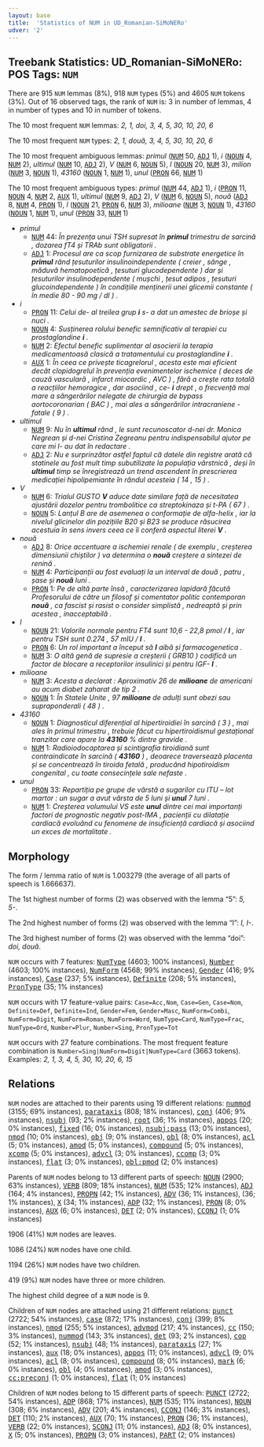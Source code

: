 ```yaml
---
layout: base
title:  'Statistics of NUM in UD_Romanian-SiMoNERo'
udver: '2'
---
```


## Treebank Statistics: UD_Romanian-SiMoNERo: POS Tags: `NUM`

There are 915 `NUM` lemmas (8%), 918 `NUM` types (5%) and 4605 `NUM` tokens (3%).
Out of 16 observed tags, the rank of `NUM` is: 3 in number of lemmas, 4 in number of types and 10 in number of tokens.

The 10 most frequent `NUM` lemmas: <em>2, 1, doi, 3, 4, 5, 30, 10, 20, 6</em>

The 10 most frequent `NUM` types:  <em>2, 1, două, 3, 4, 5, 30, 10, 20, 6</em>

The 10 most frequent ambiguous lemmas: <em>primul</em> (<tt><a href="ro_simonero-pos-NUM.html">NUM</a></tt> 50, <tt><a href="ro_simonero-pos-ADJ.html">ADJ</a></tt> 1), <em>i</em> (<tt><a href="ro_simonero-pos-NOUN.html">NOUN</a></tt> 4, <tt><a href="ro_simonero-pos-NUM.html">NUM</a></tt> 2), <em>ultimul</em> (<tt><a href="ro_simonero-pos-NUM.html">NUM</a></tt> 10, <tt><a href="ro_simonero-pos-ADJ.html">ADJ</a></tt> 2), <em>V</em> (<tt><a href="ro_simonero-pos-NUM.html">NUM</a></tt> 6, <tt><a href="ro_simonero-pos-NOUN.html">NOUN</a></tt> 5), <em>l</em> (<tt><a href="ro_simonero-pos-NOUN.html">NOUN</a></tt> 20, <tt><a href="ro_simonero-pos-NUM.html">NUM</a></tt> 3), <em>milion</em> (<tt><a href="ro_simonero-pos-NUM.html">NUM</a></tt> 3, <tt><a href="ro_simonero-pos-NOUN.html">NOUN</a></tt> 1), <em>43160</em> (<tt><a href="ro_simonero-pos-NOUN.html">NOUN</a></tt> 1, <tt><a href="ro_simonero-pos-NUM.html">NUM</a></tt> 1), <em>unul</em> (<tt><a href="ro_simonero-pos-PRON.html">PRON</a></tt> 66, <tt><a href="ro_simonero-pos-NUM.html">NUM</a></tt> 1)

The 10 most frequent ambiguous types:  <em>primul</em> (<tt><a href="ro_simonero-pos-NUM.html">NUM</a></tt> 44, <tt><a href="ro_simonero-pos-ADJ.html">ADJ</a></tt> 1), <em>i</em> (<tt><a href="ro_simonero-pos-PRON.html">PRON</a></tt> 11, <tt><a href="ro_simonero-pos-NOUN.html">NOUN</a></tt> 4, <tt><a href="ro_simonero-pos-NUM.html">NUM</a></tt> 2, <tt><a href="ro_simonero-pos-AUX.html">AUX</a></tt> 1), <em>ultimul</em> (<tt><a href="ro_simonero-pos-NUM.html">NUM</a></tt> 9, <tt><a href="ro_simonero-pos-ADJ.html">ADJ</a></tt> 2), <em>V</em> (<tt><a href="ro_simonero-pos-NUM.html">NUM</a></tt> 6, <tt><a href="ro_simonero-pos-NOUN.html">NOUN</a></tt> 5), <em>nouă</em> (<tt><a href="ro_simonero-pos-ADJ.html">ADJ</a></tt> 8, <tt><a href="ro_simonero-pos-NUM.html">NUM</a></tt> 4, <tt><a href="ro_simonero-pos-PRON.html">PRON</a></tt> 1), <em>l</em> (<tt><a href="ro_simonero-pos-NOUN.html">NOUN</a></tt> 21, <tt><a href="ro_simonero-pos-PRON.html">PRON</a></tt> 6, <tt><a href="ro_simonero-pos-NUM.html">NUM</a></tt> 3), <em>milioane</em> (<tt><a href="ro_simonero-pos-NUM.html">NUM</a></tt> 3, <tt><a href="ro_simonero-pos-NOUN.html">NOUN</a></tt> 1), <em>43160</em> (<tt><a href="ro_simonero-pos-NOUN.html">NOUN</a></tt> 1, <tt><a href="ro_simonero-pos-NUM.html">NUM</a></tt> 1), <em>unul</em> (<tt><a href="ro_simonero-pos-PRON.html">PRON</a></tt> 33, <tt><a href="ro_simonero-pos-NUM.html">NUM</a></tt> 1)


* <em>primul</em>
  * <tt><a href="ro_simonero-pos-NUM.html">NUM</a></tt> 44: <em>În prezența unui TSH supresat în <b>primul</b> trimestru de sarcină , dozarea fT4 și TRAb sunt obligatorii .</em>
  * <tt><a href="ro_simonero-pos-ADJ.html">ADJ</a></tt> 1: <em>Procesul are ca scop furnizarea de substrate energetice în <b>primul</b> rând țesuturilor insulinoindependente ( creier , sânge , măduvă hematopoetică , țesuturi glucodependente ) dar și țesuturilor insulinodependente ( mușchi , țesut adipos , țesuturi glucoindependente ) în condițiile menținerii unei glicemii constante ( în medie 80 - 90 mg / dl ) .</em>
* <em>i</em>
  * <tt><a href="ro_simonero-pos-PRON.html">PRON</a></tt> 11: <em>Celui de- al treilea grup <b>i</b> s- a dat un amestec de brioșe și nuci .</em>
  * <tt><a href="ro_simonero-pos-NOUN.html">NOUN</a></tt> 4: <em>Susținerea rolului benefic semnificativ al terapiei cu prostaglandine <b>i</b> .</em>
  * <tt><a href="ro_simonero-pos-NUM.html">NUM</a></tt> 2: <em>Efectul benefic suplimentar al asocierii la terapia medicamentoasă clasică a tratamentului cu prostaglandine <b>i</b> .</em>
  * <tt><a href="ro_simonero-pos-AUX.html">AUX</a></tt> 1: <em>În ceea ce privește ticagrelorul , acesta este mai eficient decât clopidogrelul în prevenția evenimentelor ischemice ( deces de cauză vasculară , infarct miocardic , AVC ) , fără a crește rata totală a reacțiilor hemoragice , dar asociind , ce- <b>i</b> drept , o frecvență mai mare a sângerărilor nelegate de chirurgia de bypass aortocoronarian ( BAC ) , mai ales a sângerărilor intracraniene - fatale ( 9 ) .</em>
* <em>ultimul</em>
  * <tt><a href="ro_simonero-pos-NUM.html">NUM</a></tt> 9: <em>Nu în <b>ultimul</b> rând , le sunt recunoscator d-nei dr. Monica Negrean și d-nei Cristina Zegreanu pentru indispensabilul ajutor pe care mi l- au dat în redactare .</em>
  * <tt><a href="ro_simonero-pos-ADJ.html">ADJ</a></tt> 2: <em>Nu e surprinzător astfel faptul că datele din registre arată că statinele au fost mult timp subutilizate la populația vârstnică , deși în <b>ultimul</b> timp se înregistrează un trend ascendent în prescrierea medicației hipolipemiante în rândul acesteia ( 14 , 15 ) .</em>
* <em>V</em>
  * <tt><a href="ro_simonero-pos-NUM.html">NUM</a></tt> 6: <em>Trialul GUSTO <b>V</b> aduce date similare față de necesitatea ajustării dozelor pentru trombolitice ca streptokinaza și t-PA ( 67 ) .</em>
  * <tt><a href="ro_simonero-pos-NOUN.html">NOUN</a></tt> 5: <em>Lanțul B are de asemenea o conformație de alfa-helix , iar la nivelul glicinelor din pozițiile B20 și B23 se produce răsucirea acestuia în sens invers ceea ce îi conferă aspectul literei <b>V</b> .</em>
* <em>nouă</em>
  * <tt><a href="ro_simonero-pos-ADJ.html">ADJ</a></tt> 8: <em>Orice accentuare a ischemiei renale ( de exemplu , creșterea dimensiunii chiștilor ) va determina o <b>nouă</b> creștere a sintezei de renină .</em>
  * <tt><a href="ro_simonero-pos-NUM.html">NUM</a></tt> 4: <em>Participanții au fost evaluați la un interval de două , patru , șase și <b>nouă</b> luni .</em>
  * <tt><a href="ro_simonero-pos-PRON.html">PRON</a></tt> 1: <em>Pe de altă parte însă , caracterizarea lapidară făcută Profesorului de către un filosof și comentator politic contemporan <b>nouă</b> , ca fascist și rasist o consider simplistă , nedreaptă și prin acestea , inacceptabilă .</em>
* <em>l</em>
  * <tt><a href="ro_simonero-pos-NOUN.html">NOUN</a></tt> 21: <em>Valorile normale pentru FT4 sunt 10,6 - 22,8 pmol / <b>l</b> , iar pentru TSH sunt 0.274 , 57 mIU / <b>l</b> .</em>
  * <tt><a href="ro_simonero-pos-PRON.html">PRON</a></tt> 6: <em>Un rol important a început să <b>l</b> aibă și farmacogenetica .</em>
  * <tt><a href="ro_simonero-pos-NUM.html">NUM</a></tt> 3: <em>O altă genă de supresie a creșterii ( GRB10 ) codifică un factor de blocare a receptorilor insulinici și pentru IGF- <b>l</b> .</em>
* <em>milioane</em>
  * <tt><a href="ro_simonero-pos-NUM.html">NUM</a></tt> 3: <em>Acesta a declarat : Aproximativ 26 de <b>milioane</b> de americani au acum diabet zaharat de tip 2 .</em>
  * <tt><a href="ro_simonero-pos-NOUN.html">NOUN</a></tt> 1: <em>În Statele Unite , 97 <b>milioane</b> de adulți sunt obezi sau supraponderali ( 48 ) .</em>
* <em>43160</em>
  * <tt><a href="ro_simonero-pos-NOUN.html">NOUN</a></tt> 1: <em>Diagnosticul diferențial al hipertiroidiei în sarcină ( 3 ) , mai ales în primul trimestru , trebuie făcut cu hipertiroidismul gestațional tranzitor care apare la <b>43160</b> % dintre gravide .</em>
  * <tt><a href="ro_simonero-pos-NUM.html">NUM</a></tt> 1: <em>Radioiodocaptarea și scintigrafia tiroidiană sunt contraindicate în sarcină ( <b>43160</b> ) , deoarece traversează placenta și se concentrează în tiroida fetală , producând hipotiroidism congenital , cu toate consecințele sale nefaste .</em>
* <em>unul</em>
  * <tt><a href="ro_simonero-pos-PRON.html">PRON</a></tt> 33: <em>Repartiția pe grupe de vârstă a sugarilor cu ITU – lot martor : un sugar a avut vârsta de 5 luni și <b>unul</b> 7 luni .</em>
  * <tt><a href="ro_simonero-pos-NUM.html">NUM</a></tt> 1: <em>Creșterea volumului VS este <b>unul</b> dintre cei mai importanți factori de prognostic negativ post-IMA , pacienții cu dilatație cardiacă evoluând cu fenomene de insuficiență cardiacă și asociind un exces de mortalitate .</em>

## Morphology

The form / lemma ratio of `NUM` is 1.003279 (the average of all parts of speech is 1.666637).

The 1st highest number of forms (2) was observed with the lemma “5”: <em>5, 5-</em>.

The 2nd highest number of forms (2) was observed with the lemma “I”: <em>I, I-</em>.

The 3rd highest number of forms (2) was observed with the lemma “doi”: <em>doi, două</em>.

`NUM` occurs with 7 features: <tt><a href="ro_simonero-feat-NumType.html">NumType</a></tt> (4603; 100% instances), <tt><a href="ro_simonero-feat-Number.html">Number</a></tt> (4603; 100% instances), <tt><a href="ro_simonero-feat-NumForm.html">NumForm</a></tt> (4568; 99% instances), <tt><a href="ro_simonero-feat-Gender.html">Gender</a></tt> (416; 9% instances), <tt><a href="ro_simonero-feat-Case.html">Case</a></tt> (237; 5% instances), <tt><a href="ro_simonero-feat-Definite.html">Definite</a></tt> (208; 5% instances), <tt><a href="ro_simonero-feat-PronType.html">PronType</a></tt> (35; 1% instances)

`NUM` occurs with 17 feature-value pairs: `Case=Acc,Nom`, `Case=Gen`, `Case=Nom`, `Definite=Def`, `Definite=Ind`, `Gender=Fem`, `Gender=Masc`, `NumForm=Combi`, `NumForm=Digit`, `NumForm=Roman`, `NumForm=Word`, `NumType=Card`, `NumType=Frac`, `NumType=Ord`, `Number=Plur`, `Number=Sing`, `PronType=Tot`

`NUM` occurs with 27 feature combinations.
The most frequent feature combination is `Number=Sing|NumForm=Digit|NumType=Card` (3663 tokens).
Examples: <em>2, 1, 3, 4, 5, 30, 10, 20, 6, 15</em>


## Relations

`NUM` nodes are attached to their parents using 19 different relations: <tt><a href="ro_simonero-dep-nummod.html">nummod</a></tt> (3155; 69% instances), <tt><a href="ro_simonero-dep-parataxis.html">parataxis</a></tt> (808; 18% instances), <tt><a href="ro_simonero-dep-conj.html">conj</a></tt> (406; 9% instances), <tt><a href="ro_simonero-dep-nsubj.html">nsubj</a></tt> (93; 2% instances), <tt><a href="ro_simonero-dep-root.html">root</a></tt> (36; 1% instances), <tt><a href="ro_simonero-dep-appos.html">appos</a></tt> (20; 0% instances), <tt><a href="ro_simonero-dep-fixed.html">fixed</a></tt> (16; 0% instances), <tt><a href="ro_simonero-dep-nsubj-pass.html">nsubj:pass</a></tt> (13; 0% instances), <tt><a href="ro_simonero-dep-nmod.html">nmod</a></tt> (10; 0% instances), <tt><a href="ro_simonero-dep-obj.html">obj</a></tt> (9; 0% instances), <tt><a href="ro_simonero-dep-obl.html">obl</a></tt> (8; 0% instances), <tt><a href="ro_simonero-dep-acl.html">acl</a></tt> (5; 0% instances), <tt><a href="ro_simonero-dep-amod.html">amod</a></tt> (5; 0% instances), <tt><a href="ro_simonero-dep-compound.html">compound</a></tt> (5; 0% instances), <tt><a href="ro_simonero-dep-xcomp.html">xcomp</a></tt> (5; 0% instances), <tt><a href="ro_simonero-dep-advcl.html">advcl</a></tt> (3; 0% instances), <tt><a href="ro_simonero-dep-ccomp.html">ccomp</a></tt> (3; 0% instances), <tt><a href="ro_simonero-dep-flat.html">flat</a></tt> (3; 0% instances), <tt><a href="ro_simonero-dep-obl-pmod.html">obl:pmod</a></tt> (2; 0% instances)

Parents of `NUM` nodes belong to 13 different parts of speech: <tt><a href="ro_simonero-pos-NOUN.html">NOUN</a></tt> (2900; 63% instances), <tt><a href="ro_simonero-pos-VERB.html">VERB</a></tt> (809; 18% instances), <tt><a href="ro_simonero-pos-NUM.html">NUM</a></tt> (535; 12% instances), <tt><a href="ro_simonero-pos-ADJ.html">ADJ</a></tt> (164; 4% instances), <tt><a href="ro_simonero-pos-PROPN.html">PROPN</a></tt> (42; 1% instances), <tt><a href="ro_simonero-pos-ADV.html">ADV</a></tt> (36; 1% instances),  (36; 1% instances), <tt><a href="ro_simonero-pos-X.html">X</a></tt> (34; 1% instances), <tt><a href="ro_simonero-pos-ADP.html">ADP</a></tt> (32; 1% instances), <tt><a href="ro_simonero-pos-PRON.html">PRON</a></tt> (8; 0% instances), <tt><a href="ro_simonero-pos-AUX.html">AUX</a></tt> (6; 0% instances), <tt><a href="ro_simonero-pos-DET.html">DET</a></tt> (2; 0% instances), <tt><a href="ro_simonero-pos-CCONJ.html">CCONJ</a></tt> (1; 0% instances)

1906 (41%) `NUM` nodes are leaves.

1086 (24%) `NUM` nodes have one child.

1194 (26%) `NUM` nodes have two children.

419 (9%) `NUM` nodes have three or more children.

The highest child degree of a `NUM` node is 9.

Children of `NUM` nodes are attached using 21 different relations: <tt><a href="ro_simonero-dep-punct.html">punct</a></tt> (2722; 54% instances), <tt><a href="ro_simonero-dep-case.html">case</a></tt> (872; 17% instances), <tt><a href="ro_simonero-dep-conj.html">conj</a></tt> (399; 8% instances), <tt><a href="ro_simonero-dep-nmod.html">nmod</a></tt> (255; 5% instances), <tt><a href="ro_simonero-dep-advmod.html">advmod</a></tt> (217; 4% instances), <tt><a href="ro_simonero-dep-cc.html">cc</a></tt> (150; 3% instances), <tt><a href="ro_simonero-dep-nummod.html">nummod</a></tt> (143; 3% instances), <tt><a href="ro_simonero-dep-det.html">det</a></tt> (93; 2% instances), <tt><a href="ro_simonero-dep-cop.html">cop</a></tt> (52; 1% instances), <tt><a href="ro_simonero-dep-nsubj.html">nsubj</a></tt> (48; 1% instances), <tt><a href="ro_simonero-dep-parataxis.html">parataxis</a></tt> (27; 1% instances), <tt><a href="ro_simonero-dep-aux.html">aux</a></tt> (18; 0% instances), <tt><a href="ro_simonero-dep-appos.html">appos</a></tt> (11; 0% instances), <tt><a href="ro_simonero-dep-advcl.html">advcl</a></tt> (9; 0% instances), <tt><a href="ro_simonero-dep-acl.html">acl</a></tt> (8; 0% instances), <tt><a href="ro_simonero-dep-compound.html">compound</a></tt> (8; 0% instances), <tt><a href="ro_simonero-dep-mark.html">mark</a></tt> (6; 0% instances), <tt><a href="ro_simonero-dep-obl.html">obl</a></tt> (4; 0% instances), <tt><a href="ro_simonero-dep-amod.html">amod</a></tt> (3; 0% instances), <tt><a href="ro_simonero-dep-cc-preconj.html">cc:preconj</a></tt> (1; 0% instances), <tt><a href="ro_simonero-dep-flat.html">flat</a></tt> (1; 0% instances)

Children of `NUM` nodes belong to 15 different parts of speech: <tt><a href="ro_simonero-pos-PUNCT.html">PUNCT</a></tt> (2722; 54% instances), <tt><a href="ro_simonero-pos-ADP.html">ADP</a></tt> (868; 17% instances), <tt><a href="ro_simonero-pos-NUM.html">NUM</a></tt> (535; 11% instances), <tt><a href="ro_simonero-pos-NOUN.html">NOUN</a></tt> (308; 6% instances), <tt><a href="ro_simonero-pos-ADV.html">ADV</a></tt> (201; 4% instances), <tt><a href="ro_simonero-pos-CCONJ.html">CCONJ</a></tt> (146; 3% instances), <tt><a href="ro_simonero-pos-DET.html">DET</a></tt> (110; 2% instances), <tt><a href="ro_simonero-pos-AUX.html">AUX</a></tt> (70; 1% instances), <tt><a href="ro_simonero-pos-PRON.html">PRON</a></tt> (36; 1% instances), <tt><a href="ro_simonero-pos-VERB.html">VERB</a></tt> (22; 0% instances), <tt><a href="ro_simonero-pos-SCONJ.html">SCONJ</a></tt> (11; 0% instances), <tt><a href="ro_simonero-pos-ADJ.html">ADJ</a></tt> (8; 0% instances), <tt><a href="ro_simonero-pos-X.html">X</a></tt> (5; 0% instances), <tt><a href="ro_simonero-pos-PROPN.html">PROPN</a></tt> (3; 0% instances), <tt><a href="ro_simonero-pos-PART.html">PART</a></tt> (2; 0% instances)

